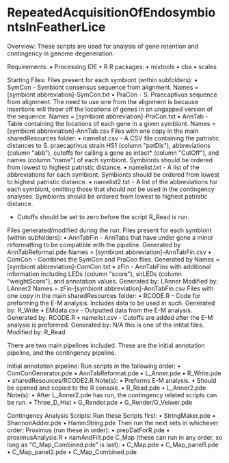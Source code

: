 # RepeatedAcquisitionOfEndosymbiontsInFeatherLice

Overview:
These scripts are used for analysis of gene retention and contingency in genome degeneration.

Requirements:
• Processing IDE
• R
R packages:
• mixtools
• cba
• scales

Starting Files:
Files present for each symbiont (within subfolders):
    • SymCon - Symbiont consensus sequence from alignment.
        Names = [symbiont abbreviation]-SymCon.txt
    • PraCon - S. Praecaptivus sequence from alignment. The need to use one from the alignment is because insertions  will throw off the locations of genes in an ungapped version of the sequence.
        Names = [symbiont abbreviation]-PraCon.txt
    • AnnTab - Table containing the locations of each gene in a given symbiont.
        Names = [symbiont abbreviation]-AnnTab.csv
Files with one copy in the main sharedResources folder:
    • namelist.csv  - A CSV file containing the patristic distances to S. praecaptivus strain HS1 (column "patDis"), abbreviations (column "abb"), cutoffs for calling a gene as intact* (column "CutOff"), and names (column "name") of each symbiont. Symbionts should be ordered from lowest to highest patristic distance.
    • namelist.txt  - A list of the abbreviations for each symbiont. Symbionts should be ordered from lowest to highest patristic distance.
    • namelist2.txt - A list of the abbreviations for each symbiont, omitting those that should not be used in the contingency analyses. Symbionts should be ordered from lowest to highest patristic distance. 
* Cutoffs should be set to zero before the script R_Read is run.

Files generated/modified during the run:
Files present for each symbiont (within subfolders):
    • AnnTabFin - AnnTabs that have under gone a minor reformatting to be compatible with the pipeline.
        Generated by AnnTabReformat.pde
        Names = [symbiont abbreviation]-AnnTabFin.csv
    • ComCon - Combines the SymCon and PraCon files.
        Generated by 
        Names = [symbiont abbreviation]-ComCon.txt
    • zFin - AnnTabFins with additional information including LEDs (column "score"), snLEDs (column "weightScore"), and annotation values.
        Generated by: LAnner
        Modified by:  LAnner2
        Names = zFin-[symbiont abbreviation]-AnnTabFin.csv
  Files with one copy in the main sharedResources folder:
    • RCODE.R - Code for preforming the E-M analysis. Includes data to be used in such. 
        Generated by: R_Write
    • EMdata.csv - Outputted data from the E-M analysis.
        Generated by: RCODE.R
    • namelist.csv - Cutoffs are added after the E-M analysis is preformed.
        Generated by: N/A this is one of the intital files.
        Modified by: R_Read

There are two main pipelines included. These are the initial annotation pipeline, and the contingency pipeline.

Initial annotation pipeline:
Run scripts in the following order:
• ComConGenerator.pde
• AnnTabReformat.pde
• L_Anner.pde
• R_Write.pde
• sharedResources/RCODE2.R
    Note(s):
    • Preforms E-M analysis.
    • Should be opened and copied to the R console.
• R_Read.pde
• L_Anner2.pde
    Note(s):
    • After L_Anner2.pde has run, the contingency related scripts can be run.
• Three_D_Hist
• G_Render.pde
• G_Render/G_Veiwer.pde

Contingency Analysis Scripts:
Run these Scripts first:
• StringMaker.pde
• ShannonAdder.pde
• HammString.pde
Then run the next sets in whichever order:
Proximus (run these in order):
• prepDatForR.pde
• proximusAnalysis.R
• namAndFilt.pde
C_Map (these can run in any order, so long as "C_Map_Combined.pde" is last):
• C_Map.pde
• C_Map_panel1.pde
• C_Map_panel2.pde
• C_Map_Combined.pde
